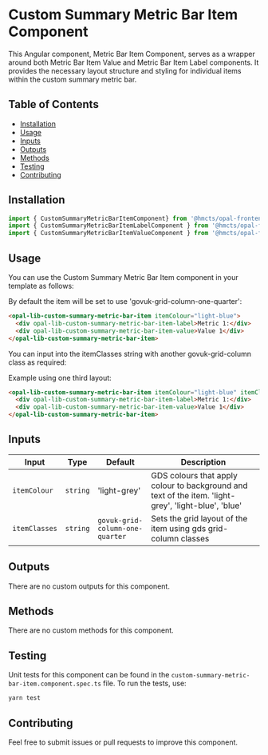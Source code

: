 # Custom Summary Metric Bar Item Component

This Angular component, Metric Bar Item Component, serves as a wrapper around both Metric Bar Item Value and Metric Bar Item Label components. It provides the necessary layout structure and styling for individual items within the custom summary metric bar.

## Table of Contents

- [Installation](#installation)
- [Usage](#usage)
- [Inputs](#inputs)
- [Outputs](#outputs)
- [Methods](#methods)
- [Testing](#testing)
- [Contributing](#contributing)

## Installation

````typescript
import { CustomSummaryMetricBarItemComponent} from '@hmcts/opal-frontend-common/components/custom/custom-summary-metric-bar/custom-summary-metric-bar-item'
import { CustomSummaryMetricBarItemLabelComponent } from '@hmcts/opal-frontend-common/components/custom/custom-summary-metric-bar/custom-summary-metric-bar-item/custom-summary-metric-bar-item-label';
import { CustomSummaryMetricBarItemValueComponent } from '@hmcts/opal-frontend-common/components/custom/custom-summary-metric-bar/custom-summary-metric-bar-item/custom-summary-metric-bar-item-value';```
````

## Usage

You can use the Custom Summary Metric Bar Item component in your template as follows:

By default the item will be set to use 'govuk-grid-column-one-quarter':

```html
<opal-lib-custom-summary-metric-bar-item itemColour="light-blue">
  <div opal-lib-custom-summary-metric-bar-item-label>Metric 1:</div>
  <div opal-lib-custom-summary-metric-bar-item-value>Value 1</div>
</opal-lib-custom-summary-metric-bar-item>
```

You can input into the itemClasses string with another govuk-grid-column class as required:

Example using one third layout:

```html
<opal-lib-custom-summary-metric-bar-item itemColour="light-blue" itemClasses="govuk-grid-column-one-third">
  <div opal-lib-custom-summary-metric-bar-item-label>Metric 1:</div>
  <div opal-lib-custom-summary-metric-bar-item-value>Value 1</div>
</opal-lib-custom-summary-metric-bar-item>
```

## Inputs

| Input         | Type     | Default                         | Description                                                                                          |
| ------------- | -------- | ------------------------------- | ---------------------------------------------------------------------------------------------------- |
| `itemColour`  | `string` | 'light-grey'                    | GDS colours that apply colour to background and text of the item. 'light-grey', 'light-blue', 'blue' |
| `itemClasses` | `string` | `govuk-grid-column-one-quarter` | Sets the grid layout of the item using gds grid-column classes                                       |

## Outputs

There are no custom outputs for this component.

## Methods

There are no custom methods for this component.

## Testing

Unit tests for this component can be found in the `custom-summary-metric-bar-item.component.spec.ts` file. To run the tests, use:

```bash
yarn test
```

## Contributing

Feel free to submit issues or pull requests to improve this component.
